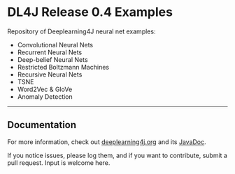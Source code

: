 DL4J Release 0.4 Examples 
=========================
Repository of Deeplearning4J neural net examples:

- Convolutional Neural Nets
- Recurrent Neural Nets
- Deep-belief Neural Nets
- Restricted Boltzmann Machines
- Recursive Neural Nets
- TSNE
- Word2Vec & GloVe
- Anomaly Detection

---

## Documentation
For more information, check out [deeplearning4j.org](http://deeplearning4j.org/) and its [JavaDoc](http://deeplearning4j.org/doc/).

If you notice issues, please log them, and if you want to contribute, submit a pull request. Input is welcome here.



